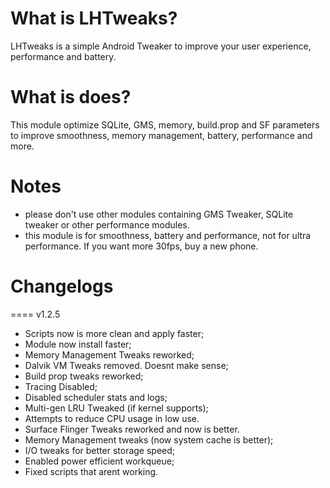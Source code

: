 # What is LHTweaks?
LHTweaks is a simple Android Tweaker to improve your user experience, performance and battery.

# What is does?
This module optimize SQLite, GMS, memory, build.prop and SF parameters to improve smoothness, memory management, battery, performance and more.

# Notes
- please don't use other modules containing GMS Tweaker, SQLite tweaker or other performance modules.
- this module is for smoothness, battery and performance, not for ultra performance. If you want more 30fps, buy a new phone.

# Changelogs
==== v1.2.5
- Scripts now is more clean and apply faster;
- Module now install faster;
- Memory Management Tweaks reworked;
- Dalvik VM Tweaks removed. Doesnt make sense;
- Build prop tweaks reworked;
- Tracing Disabled;
- Disabled scheduler stats and logs;
- Multi-gen LRU Tweaked (if kernel supports);
- Attempts to reduce CPU usage in low use.
- Surface Flinger Tweaks reworked and now is better.
- Memory Management tweaks (now system cache is better);
- I/O tweaks for better storage speed;
- Enabled power efficient workqueue;
- Fixed scripts that arent working.


